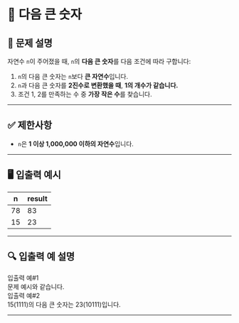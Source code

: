 # 📘 다음 큰 숫자

## 📝 문제 설명

자연수 `n`이 주어졌을 때, `n`의 **다음 큰 숫자**를 다음 조건에 따라 구합니다:

1. `n`의 다음 큰 숫자는 `n`보다 **큰 자연수**입니다.
2. `n`과 다음 큰 숫자를 **2진수로 변환했을 때**, **1의 개수가 같습니다.**
3. 조건 1, 2를 만족하는 수 중 **가장 작은 수**를 찾습니다.

---

## ✅ 제한사항

- `n`은 **1 이상 1,000,000 이하의 자연수**입니다.

---

## 🖥️ 입출력 예시

| n   | result |
|-----|--------|
| 78  | 83     |
| 15  | 23     |

---

## 🔍 입출력 예 설명

입출력 예#1<br>
문제 예시와 같습니다.<br>
입출력 예#2<br>
15(1111)의 다음 큰 숫자는 23(10111)입니다.

---